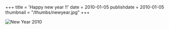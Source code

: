 +++
title = 'Happy new year !!'
date = 2010-01-05
publishdate = 2010-01-05
thumbnail = "/thumbs/newyear.jpg"
+++

![New Year 2010](../2010-01-05-new-year.jpg)